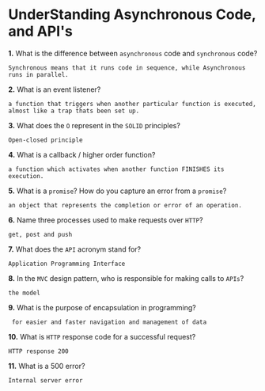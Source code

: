 # UnderStanding Asynchronous Code, and API's

**1.** What is the difference between `asynchronous` code and `synchronous` code?
<!-- enter you answer in the space below -->
```
Synchronous means that it runs code in sequence, while Asynchronous runs in parallel.
```
**2.** What is an event listener?
<!-- enter you answer in the space below -->
```
a function that triggers when another particular function is executed, almost like a trap thats been set up.
```
**3.** What does the `O` represent in the `SOLID` principles?
<!-- enter you answer in the space below -->
```
Open-closed principle 
```
**4.** What is a callback / higher order function?
<!-- enter you answer in the space below -->
```
a function which activates when another function FINISHES its execution.
```
**5.** What is a `promise`? How do you capture an error from a `promise`?
<!-- enter you answer in the space below -->
```
an object that represents the completion or error of an operation.
```
**6.** Name three processes used to make requests over `HTTP`?
<!-- enter you answer in the space below -->
```
get, post and push
```
**7.** What does the `API` acronym stand for?
<!-- enter you answer in the space below -->
```
Application Programming Interface
```
**8.** In the `MVC` design pattern, who is responsible for making calls to `APIs`?
<!-- enter you answer in the space below -->
```
the model
```
**9.** What is the purpose of encapsulation in programming?
<!-- enter you answer in the space below -->
```
 for easier and faster navigation and management of data 
```
**10.** What is `HTTP` response code for a successful request?
<!-- enter you answer in the space below -->
```
HTTP response 200
```
**11.** What is a 500 error?
<!-- enter you answer in the space below -->
```
Internal server error 
```